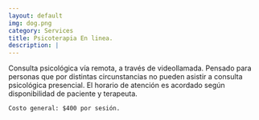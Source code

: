 ```yaml
---
layout: default
img: dog.png
category: Services
title: Psicoterapia En linea.
description: |
---
```

Consulta psicológica vía remota, a través de videollamada. Pensado para personas que por distintas circunstancias no pueden asistir a consulta psicológica presencial. El horario de atención es acordado según disponibilidad de paciente y terapeuta.

    Costo general: $400 por sesión.
